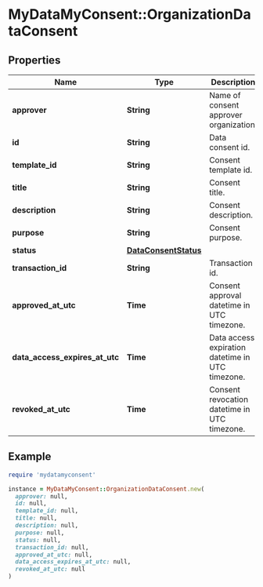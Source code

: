 # MyDataMyConsent::OrganizationDataConsent

## Properties

| Name | Type | Description | Notes |
| ---- | ---- | ----------- | ----- |
| **approver** | **String** | Name of consent approver organization. |  |
| **id** | **String** | Data consent id. |  |
| **template_id** | **String** | Consent template id. | [optional] |
| **title** | **String** | Consent title. |  |
| **description** | **String** | Consent description. |  |
| **purpose** | **String** | Consent purpose. | [optional] |
| **status** | [**DataConsentStatus**](DataConsentStatus.md) |  |  |
| **transaction_id** | **String** | Transaction id. | [optional] |
| **approved_at_utc** | **Time** | Consent approval datetime in UTC timezone. |  |
| **data_access_expires_at_utc** | **Time** | Data access expiration datetime in UTC timezone. |  |
| **revoked_at_utc** | **Time** | Consent revocation datetime in UTC timezone. | [optional] |

## Example

```ruby
require 'mydatamyconsent'

instance = MyDataMyConsent::OrganizationDataConsent.new(
  approver: null,
  id: null,
  template_id: null,
  title: null,
  description: null,
  purpose: null,
  status: null,
  transaction_id: null,
  approved_at_utc: null,
  data_access_expires_at_utc: null,
  revoked_at_utc: null
)
```

